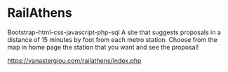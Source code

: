 # RailAthens
Bootstrap-html-css-javascript-php-sql
A site that suggests proposals in a distance of 15 minutes by foot from each metro station.
Choose from the map in home page the station that you want and see the proposal!

https://vanastergiou.com/railathens/index.php 
